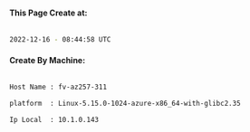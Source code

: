 
   
#### This Page Create at:

```bash

2022-12-16 - 08:44:58 UTC

```

#### Create By Machine:

```bash

Host Name : fv-az257-311

platform  : Linux-5.15.0-1024-azure-x86_64-with-glibc2.35

Ip Local  : 10.1.0.143

```

